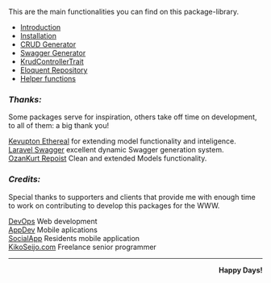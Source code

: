 This are the main functionalities you can find on this package-library.

- [Introduction](https://github.com/kikoseijo/kLaravel/wiki)
- [Installation](https://github.com/kikoseijo/kLaravel/wiki/A-Installation)
- [CRUD Generator](https://github.com/kikoseijo/kLaravel/wiki/B-CRUD-Generator)
- [Swagger Generator](https://github.com/kikoseijo/kLaravel/wiki/C-Swagger-generator)
- [KrudControllerTrait](https://github.com/kikoseijo/kLaravel/wiki/KrudControllerTrait)
- [Eloquent Repository](https://github.com/kikoseijo/kLaravel/wiki/EloquentRepository)
- [Helper functions](https://github.com/kikoseijo/kLaravel/wiki/Extras---Helpers)




### ***Thanks:***  

Some packages serve for inspiration, others take off time on development, to all of them: a big thank you!

[Kevupton Ethereal](https://github.com/kevupton/ethereal) for extending model functionality and inteligence.  
[Laravel Swagger](https://github.com/kevupton/laravel-swagger) excellent dynamic Swagger generation system.  
[OzanKurt Repoist](https://github.com/OzanKurt/Repoist) Clean and extended Models functionality.


### ***Credits:***   

Special thanks to supporters and clients that provide me with enough time to work on contributing to develop this packages for the WWW.


[DevOps](https://sunnyface.com "Programador ios málaga Marbella") Web development  
[AppDev](https://gestorapp.com "Gestor de aplicaciones moviles en málaga, mijas, marbella") Mobile aplications  
[SocialApp](https://sosvecinos.com "Plataforma móvil para la gestion de comunidades") Residents mobile application  
[KikoSeijo.com](https://kikoseijo.com "Programador freelance movil y Laravel") Freelance senior programmer

---
<div dir=rtl markdown=1><b>!Happy Days</b></div>
